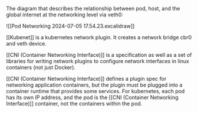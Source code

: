 
The diagram that describes the relationship between pod, host, and the global internet at the networking level via veth0:

![[Pod Networking 2024-07-05 17.54.23.excalidraw]]

[[Kubenet]] is a kubernetes network plugin. It creates a network bridge cbr0 and veth device.

[[CNI (Container Networking Interface)]] is a specification as well as a set of libraries for writing network plugins to configure network interfaces in linux containers (not just Docker).

[[CNI (Container Networking Interface)]] defines a plugin spec for networking application containers, but the plugin must be plugged into a container runtime that provides some services. For kubernetes, each pod has its own IP address, and the pod is the [[CNI (Container Networking Interface)]] container, not the containers within the pod.